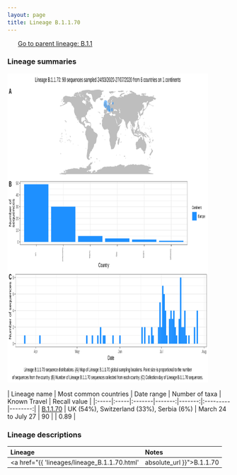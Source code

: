 ```yaml
---
layout: page
title: Lineage B.1.1.70
---
```




<p>
<ul class="actions small">
	 <a href="{{ 'lineages/lineage_B.1.1.html' | absolute_url }}" class="button special fit">Go to parent lineage: B.1.1</a>
</ul>
</p>
<h3> Lineage summaries</h3>

<img src="../assets/images/B.1.1.70.svg" alt="B.1.1.70 lineage summary figure" width="90%" height="700px" />


| Lineage name | Most common countries | Date range | Number of taxa | Known Travel | Recall value |
|:-----|:-----|:-------|-------:|-------:|:---------|--------:|
| <a href="{{ 'lineages/lineage_B.1.1.70.html' | absolute_url }}">B.1.1.70</a> | UK (54%), Switzerland (33%), Serbia (6%) | March 24 to July 27 | 90 |  | 0.89 |

<h3>Lineage descriptions</h3>

| Lineage | Notes |
|:-----|:-----|
| <a href="{{ 'lineages/lineage_B.1.1.70.html' | absolute_url }}">B.1.1.70</a> | Northern Ireland lineage |

